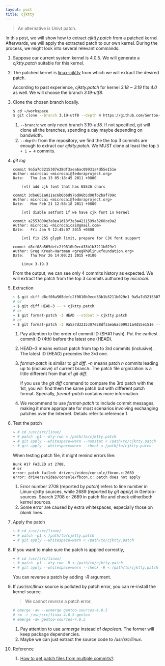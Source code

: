 ```yaml
---
layout: post
title: cjktty
---
```


>An alternative is Univt patch.

In this post, we will show how to extract *cjktty.patch* from a patched kernel. Afterwards, we will apply the extracted patch to our own kernel. During the process, we might look into several relevant commands.

1. Suppose our current system kernel is 4.0.5. We will generate a *cjktty.patch* suitable for this kernel.
2. The patched kernel is [linux-cjktty](https://github.com/Gentoo-zh/linux-cjktty) from which we will extract the desired patch.

   According to past experience, *cjktty.patch* for kernel *3.18 ~ 3.19* fits *4.0* as well. We will choose the branch *3.19-utf8*.
3. Clone the chosen branch locally.

   ```bash
   $ cd ~/workspace
   $ git clone --branch 3.19-utf8 --depth 4 https://github.com/Gentoo-zh/linux-cjktty.git
   ```
   
   1. `--branch`: we only need branch 3.19-utf8. If not specified, git will clone all the branches, spending a day maybe depending on bandwidth.
   2. `--depth`: from the repository, we find the the top 3 commits are enough to extract our *cjktty.patch*. We MUST clone at least the top `3 + 1 = 4` commits.
4. *git log*

   ```
   commit 9a5a7d3215307e28df3aea6ac09931a4d55e151e
   Author: microcai <microcai@fedoraproject.org>
   Date:   Thu Jan 13 05:18:45 2011 +0800

       [vt] add cjk font that has 65536 chars

   commit 3dbe651a011ac6b6bbd976d96b5d08fb2baf709c
   Author: microcai <microcai@fedoraproject.org>
   Date:   Mon Feb 21 12:58:18 2011 +0800

       [vt] diable setfont if we have cjk font in kernel

   commit a2553800e3e8ea1d13f3e3a4211599a3268ce9a2
   Author: microcai <microcaicai@gmail.com>
   Date:   Fri Jan 9 12:45:07 2015 +0800

       [vt] fix 255 glyph limit, prepare for CJK font support

   commit d8cf08a565defc2f9810b9ecd33b1b3211b029e1
   Author: Greg Kroah-Hartman <gregkh@linuxfoundation.org>
   Date:   Thu Mar 26 14:00:21 2015 +0100

       Linux 3.19.3
   ```
   
   From the output, we can see only 4 commits history as expected. We will extract the patch from the top 3 commits authored by *microcai*.
5. Extraction

   ```bash
   ~ $ git diff d8cf08a565defc2f9810b9ecd33b1b3211b029e1 9a5a7d3215307e28df3aea6ac09931a4d55e151e -- > cjktty.patch
   # or
   ~ $ git diff HEAD~3 -- > cjktty.patch
   # or
   ~ $ git format-patch -3 HEAD --stdout > cjktty.patch
   # or
   ~ $ git format-patch -3 9a5a7d3215307e28df3aea6ac09931a4d55e151e --stdout > cjktty.patch
   ```
   
   1. Pay attention to the order of commit ID (SHA1 hash). Put the earliest commit ID (4th) before the latest one (HEAD).
   2. HEAD~3 means extract patch from top to 3rd commits (inclusive). The latest ID (HEAD) precedes the 3rd one.
   3. *format-patch* is similar to *git diff*. *-n <commit-ID>* means patch *n* commits leading up to <commit-ID> (inclusive) of current branch. The patch file orgnization is a little different from that of *git diff*.

      If you use the *git diff* command to compare the 3rd patch with the 1st, you will find them the same patch but with different patch format. Specially, *format-patch* contains more information.
   4. We recommend to use *format-patch* to include commit messages, making it more appropriate for most scenarios involving exchanging patches over the Internet. Details refer to reference 1.
6. Test the patch

   ```bash
   ~ # cd /usr/src/linux/
   ~ # patch -p1 --dry-run < /path/to/cjktty.patch
   ~ # git apply --whitespace=warn --numstat < /path/to/cjktty.patch
   ~ # git apply --whitespace=warn --check < /path/to/cjktty.patch
   ```
   
   When testing patch file, it might remind errors like:

   ```
   Hunk #17 FAILED at 2708.
   # or
   error: patch failed: drivers/video/console/fbcon.c:2689
   error: drivers/video/console/fbcon.c: patch does not apply
   ```
   
   1. Error number 2708 (reported by *patch*) refers to line number in Linux-cjktty sources, while 2689 (reported by *git apply*) in Gentoo-sources. Search 2708 or 2689 in patch file and check either/both kernel sources.
   2. Some error are caused by extra whitespaces, especially those on *blank* lines.
7. Apply the patch

   ```bash
   ~ # cd /usr/src/linux/
   ~ # patch -p1 < /path/to/cjktty.patch
   ~ # git apply --whitespace=warn < /path/to/cjktty.patch
   ```
   
7. If you want to make sure the patch is applied correctly,

   ```bash
   ~ # cd /usr/src/linux/
   ~ # patch -p1 --dry-run -R < /path/to/cjktty.patch
   ~ # git apply --whitespace=warn --check -R < /path/to/cjktty.patch
   ```
   
   You can reverse a patch by adding *-R* argument.
8. If /usr/src/linux source is polluted by patch error, you can re-install the kernel source.

   >We cannot *reverse* a patch error.

   ```bash
   # emerge -av --unmerge gentoo-sources-4.0.5
   # rm -r /usr/src/linux-4.0.5-gentoo
   # emerge -av gentoo-sources-4.0.5
   ```
   
   1. Pay attention to use *unmerge* instead of *depclean*. The former will keep package dependencies.
   2. Maybe we can just extract the source code to */usr/src/linux*.
9. Reference
   1. [How to get patch files from multiple commits?](http://stackoverflow.com/q/32643640/2336707).